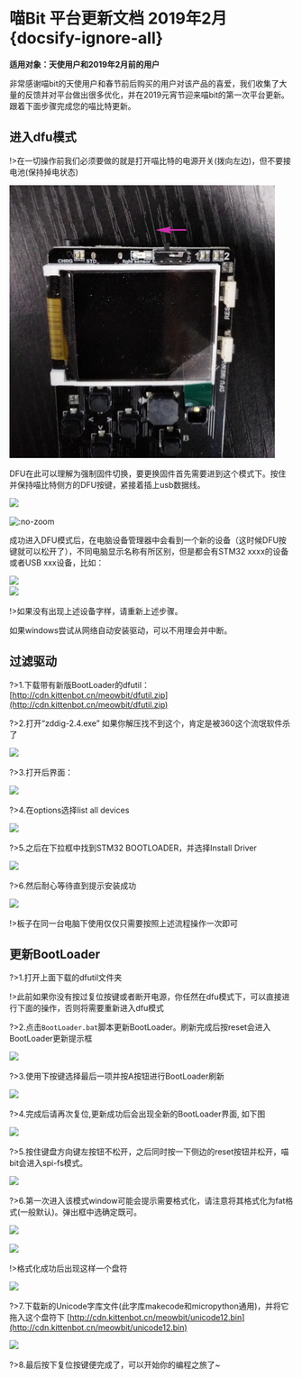 # 喵Bit 平台更新文档 2019年2月 {docsify-ignore-all}

**适用对象：天使用户和2019年2月前的用户**

非常感谢喵bit的天使用户和春节前后购买的用户对该产品的喜爱，我们收集了大量的反馈并对平台做出很多优化，并在2019元宵节迎来喵bit的第一次平台更新。跟着下面步骤完成您的喵比特更新。

## 进入dfu模式

!>在一切操作前我们必须要做的就是打开喵比特的电源开关(拨向左边)，但不要接电池(保持掉电状态) 

![](image/update00.jpg)

DFU在此可以理解为强制固件切换，要更换固件首先需要进到这个模式下。按住并保持喵比特侧方的DFU按键，紧接着插上usb数据线。

![](https://s2.ax1x.com/2019/01/26/knLsSI.jpg)

![](https://s2.ax1x.com/2019/01/26/knL0FH.gif ':no-zoom')

成功进入DFU模式后，在电脑设备管理器中会看到一个新的设备（这时候DFU按键就可以松开了），不同电脑显示名称有所区别，但是都会有STM32 xxxx的设备或者USB xxx设备，比如：

![](https://s2.ax1x.com/2019/02/18/k61R8s.png)  
![](https://s2.ax1x.com/2019/02/18/k6xo8A.png)

!>如果没有出现上述设备字样，请重新上述步骤。

如果windows尝试从网络自动安装驱动，可以不用理会并中断。

## 过滤驱动

?>1.下载带有新版BootLoader的dfutil：[http://cdn.kittenbot.cn/meowbit/dfutil.zip](http://cdn.kittenbot.cn/meowbit/dfutil.zip)

?>2.打开“zddig-2.4.exe” 如果你解压找不到这个，肯定是被360这个流氓软件杀了

![](https://s2.ax1x.com/2019/02/18/k6QJsK.png)

?>3.打开后界面：

![](https://s2.ax1x.com/2019/01/26/knLTlq.png)

?>4.在options选择list all devices

![](https://s2.ax1x.com/2019/01/26/knL760.png)

?>5.之后在下拉框中找到STM32 BOOTLOADER，并选择Install Driver

![](https://s2.ax1x.com/2019/01/26/knLHXV.png)

?>6.然后耐心等待直到提示安装成功

![](https://s2.ax1x.com/2019/01/26/knLqmT.png)

!>板子在同一台电脑下使用仅仅只需要按照上述流程操作一次即可

## 更新BootLoader

?>1.打开上面下载的dfutil文件夹  

!>此前如果你没有按过复位按键或者断开电源，你任然在dfu模式下，可以直接进行下面的操作，否则将需要重新进入dfu模式  

?>2.点击`BootLoader.bat`脚本更新BootLoader。刷新完成后按reset会进入BootLoader更新提示框


![](https://s2.ax1x.com/2019/02/18/k6Q7LT.png)

?>3.使用下按键选择最后一项并按A按钮进行BootLoader刷新
  
![](https://s2.ax1x.com/2019/02/18/k6lSQx.jpg)

?>4.完成后请再次复位,更新成功后会出现全新的BootLoader界面, 如下图

![](https://s2.ax1x.com/2019/02/18/k6lPeO.jpg)


?>5.按住键盘方向键左按钮不松开，之后同时按一下侧边的reset按钮并松开，喵bit会进入spi-fs模式。

![](https://s2.ax1x.com/2019/02/18/k6llTg.jpg)

?>6.第一次进入该模式window可能会提示需要格式化，请注意将其格式化为fat格式(一般默认)。弹出框中选确定既可。

![](https://s2.ax1x.com/2019/02/18/k6lN60.png)  

![](https://s2.ax1x.com/2019/02/18/k6lUXV.png)  

!>格式化成功后出现这样一个盘符  
  
![](https://s2.ax1x.com/2019/02/18/k6l6pR.png)

?>7.下载新的Unicode字库文件(此字库makecode和micropython通用)，并将它拖入这个盘符下
[http://cdn.kittenbot.cn/meowbit/unicode12.bin](http://cdn.kittenbot.cn/meowbit/unicode12.bin)  

![](https://s2.ax1x.com/2019/02/18/k6ljHS.png)  

?>8.最后按下复位按键便完成了，可以开始你的编程之旅了~  



